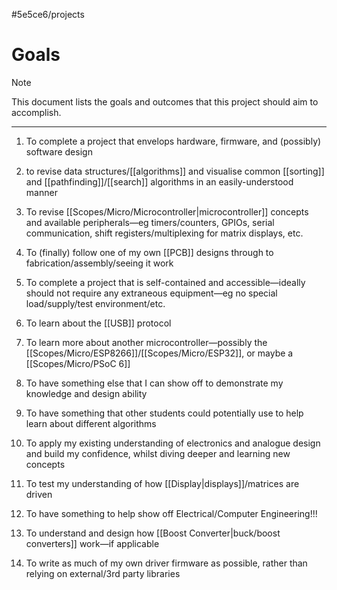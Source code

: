 #5e5ce6/projects 

# Goals

> [!NOTE]  
> This document lists the goals and outcomes that this project should aim to accomplish.

---

1. To complete a project that envelops hardware, firmware, and (possibly) software design

2. to revise data structures/[[algorithms]] and visualise common [[sorting]] and [[pathfinding]]/[[search]] algorithms in an easily-understood manner

3. To revise [[Scopes/Micro/Microcontroller|microcontroller]] concepts and available peripherals—eg timers/counters, GPIOs, serial communication, shift registers/multiplexing for matrix displays, etc.

4. To (finally) follow one of my own [[PCB]] designs through to fabrication/assembly/seeing it work

5. To complete a project that is self-contained and accessible—ideally should not require any extraneous equipment—eg no special load/supply/test environment/etc.

6. To learn about the [[USB]] protocol

7. To learn more about another microcontroller—possibly the [[Scopes/Micro/ESP8266]]/[[Scopes/Micro/ESP32]], or maybe a [[Scopes/Micro/PSoC 6]]

8. To have something else that I can show off to demonstrate my knowledge and design ability

9. To have something that other students could potentially use to help learn about different algorithms

10. To apply my existing understanding of electronics and analogue design and build my confidence, whilst diving deeper and learning new concepts

11. To test my understanding of how [[Display|displays]]/matrices are driven

12. To have something to help show off Electrical/Computer Engineering!!!

13. To understand and design how [[Boost Converter|buck/boost converters]] work—if applicable

14. To write as much of my own driver firmware as possible, rather than relying on external/3rd party libraries
